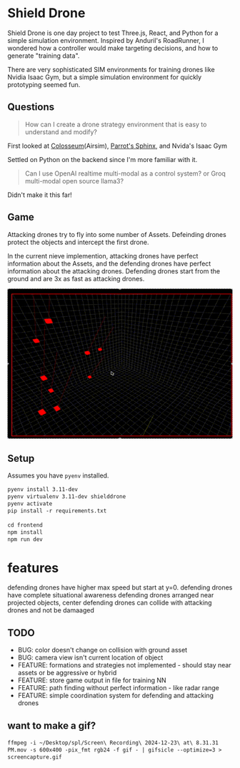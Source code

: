 # Shield Drone

Shield Drone is one day project to test Three.js, React, and Python for a simple simulation environment. Inspired by Anduril's RoadRunner, I wondered how a controller would make targeting decisions, and how to generate "training data".  


There are very sophisticated SIM environments for training drones like Nvidia Isaac Gym, but a simple simulation environment for quickly prototyping seemed fun. 

## Questions

> How can I create a drone strategy environment that is easy to understand and modify?

First looked at [Colosseum]( https://github.com/CodexLabsLLC/Colosseum.git)(Airsim), [Parrot's Sphinx](https://developer.parrot.com/docs/sphinx/index.html), and Nvida's Isaac Gym   

Settled on Python on the backend since I'm more familiar with it.

> Can I use OpenAI realtime multi-modal as a control system? or Groq multi-modal open source llama3?

Didn't make it this far!

## Game

Attacking drones try to fly into some number of Assets. Defeinding drones protect the objects and intercept the first drone. 

In the current nieve implemention, attacking drones have perfect information about the Assets, and the defending drones have perfect information about the attacking drones. Defending drones start from the ground and are 3x as fast as attacking drones. 

![screencapture](screencapture.gif)


## Setup

Assumes you have `pyenv`  installed.

    pyenv install 3.11-dev
    pyenv virtualenv 3.11-dev shielddrone
    pyenv activate
    pip install -r requirements.txt

    cd frontend
    npm install 
    npm run dev


# features

defending drones have higher max speed but start at y=0. 
defending drones have complete situational awareness
defending drones arranged near projected objects, center
defending drones can collide with attacking drones and not be damaaged

## TODO 

- BUG: color doesn't change on collision with ground asset
- BUG: camera view isn't current location of object
- FEATURE: formations and strategies not implemented - should stay near assets or be aggressive or hybrid
- FEATURE: store game output in file for training NN
- FEATURE: path finding without perfect information - like radar range
- FEATURE: simple coordination system for defending and attacking drones 


## want to make a gif?

    ffmpeg -i ~/Desktop/spl/Screen\ Recording\ 2024-12-23\ at\ 8.31.31 PM.mov -s 600x400 -pix_fmt rgb24 -f gif - | gifsicle --optimize=3 > screencapture.gif
